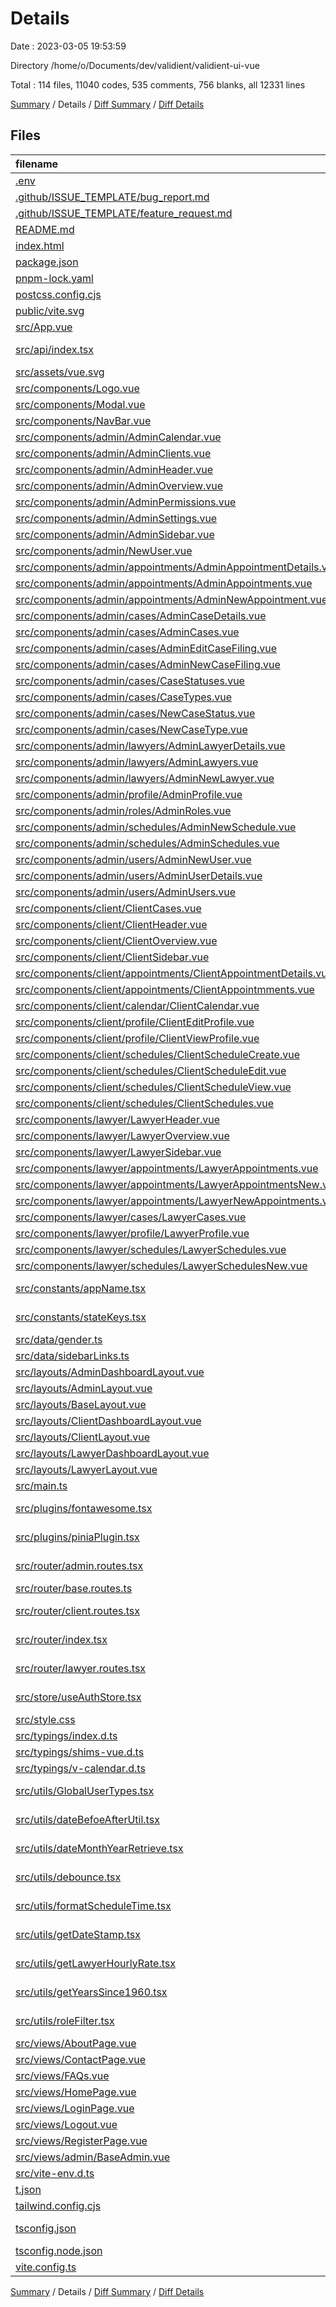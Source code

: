 # Details

Date : 2023-03-05 19:53:59

Directory /home/o/Documents/dev/validient/validient-ui-vue

Total : 114 files,  11040 codes, 535 comments, 756 blanks, all 12331 lines

[Summary](results.md) / Details / [Diff Summary](diff.md) / [Diff Details](diff-details.md)

## Files
| filename | language | code | comment | blank | total |
| :--- | :--- | ---: | ---: | ---: | ---: |
| [.env](/.env) | Properties | 0 | 0 | 1 | 1 |
| [.github/ISSUE_TEMPLATE/bug_report.md](/.github/ISSUE_TEMPLATE/bug_report.md) | Markdown | 30 | 0 | 9 | 39 |
| [.github/ISSUE_TEMPLATE/feature_request.md](/.github/ISSUE_TEMPLATE/feature_request.md) | Markdown | 15 | 0 | 6 | 21 |
| [README.md](/README.md) | Markdown | 11 | 0 | 8 | 19 |
| [index.html](/index.html) | HTML | 14 | 0 | 1 | 15 |
| [package.json](/package.json) | JSON | 44 | 0 | 0 | 44 |
| [pnpm-lock.yaml](/pnpm-lock.yaml) | YAML | 1,252 | 0 | 190 | 1,442 |
| [postcss.config.cjs](/postcss.config.cjs) | JavaScript | 6 | 0 | 1 | 7 |
| [public/vite.svg](/public/vite.svg) | XML | 8 | 0 | 0 | 8 |
| [src/App.vue](/src/App.vue) | vue | 5 | 0 | 0 | 5 |
| [src/api/index.tsx](/src/api/index.tsx) | TypeScript React | 5 | 0 | 2 | 7 |
| [src/assets/vue.svg](/src/assets/vue.svg) | XML | 1 | 0 | 0 | 1 |
| [src/components/Logo.vue](/src/components/Logo.vue) | vue | 22 | 0 | 1 | 23 |
| [src/components/Modal.vue](/src/components/Modal.vue) | vue | 43 | 1 | 4 | 48 |
| [src/components/NavBar.vue](/src/components/NavBar.vue) | vue | 123 | 4 | 7 | 134 |
| [src/components/admin/AdminCalendar.vue](/src/components/admin/AdminCalendar.vue) | vue | 11 | 0 | 0 | 11 |
| [src/components/admin/AdminClients.vue](/src/components/admin/AdminClients.vue) | vue | 66 | 1 | 9 | 76 |
| [src/components/admin/AdminHeader.vue](/src/components/admin/AdminHeader.vue) | vue | 24 | 0 | 5 | 29 |
| [src/components/admin/AdminOverview.vue](/src/components/admin/AdminOverview.vue) | vue | 284 | 28 | 6 | 318 |
| [src/components/admin/AdminPermissions.vue](/src/components/admin/AdminPermissions.vue) | vue | 5 | 0 | 3 | 8 |
| [src/components/admin/AdminSettings.vue](/src/components/admin/AdminSettings.vue) | vue | 44 | 1 | 3 | 48 |
| [src/components/admin/AdminSidebar.vue](/src/components/admin/AdminSidebar.vue) | vue | 34 | 0 | 3 | 37 |
| [src/components/admin/NewUser.vue](/src/components/admin/NewUser.vue) | vue | 65 | 4 | 3 | 72 |
| [src/components/admin/appointments/AdminAppointmentDetails.vue](/src/components/admin/appointments/AdminAppointmentDetails.vue) | vue | 119 | 3 | 10 | 132 |
| [src/components/admin/appointments/AdminAppointments.vue](/src/components/admin/appointments/AdminAppointments.vue) | vue | 524 | 22 | 31 | 577 |
| [src/components/admin/appointments/AdminNewAppointment.vue](/src/components/admin/appointments/AdminNewAppointment.vue) | vue | 172 | 1 | 22 | 195 |
| [src/components/admin/cases/AdminCaseDetails.vue](/src/components/admin/cases/AdminCaseDetails.vue) | vue | 138 | 4 | 7 | 149 |
| [src/components/admin/cases/AdminCases.vue](/src/components/admin/cases/AdminCases.vue) | vue | 174 | 5 | 3 | 182 |
| [src/components/admin/cases/AdminEditCaseFiling.vue](/src/components/admin/cases/AdminEditCaseFiling.vue) | vue | 144 | 214 | 2 | 360 |
| [src/components/admin/cases/AdminNewCaseFiling.vue](/src/components/admin/cases/AdminNewCaseFiling.vue) | vue | 300 | 5 | 6 | 311 |
| [src/components/admin/cases/CaseStatuses.vue](/src/components/admin/cases/CaseStatuses.vue) | vue | 49 | 0 | 4 | 53 |
| [src/components/admin/cases/CaseTypes.vue](/src/components/admin/cases/CaseTypes.vue) | vue | 53 | 0 | 3 | 56 |
| [src/components/admin/cases/NewCaseStatus.vue](/src/components/admin/cases/NewCaseStatus.vue) | vue | 82 | 0 | 3 | 85 |
| [src/components/admin/cases/NewCaseType.vue](/src/components/admin/cases/NewCaseType.vue) | vue | 82 | 0 | 4 | 86 |
| [src/components/admin/lawyers/AdminLawyerDetails.vue](/src/components/admin/lawyers/AdminLawyerDetails.vue) | vue | 111 | 3 | 7 | 121 |
| [src/components/admin/lawyers/AdminLawyers.vue](/src/components/admin/lawyers/AdminLawyers.vue) | vue | 184 | 26 | 6 | 216 |
| [src/components/admin/lawyers/AdminNewLawyer.vue](/src/components/admin/lawyers/AdminNewLawyer.vue) | vue | 311 | 14 | 14 | 339 |
| [src/components/admin/profile/AdminProfile.vue](/src/components/admin/profile/AdminProfile.vue) | vue | 112 | 11 | 3 | 126 |
| [src/components/admin/roles/AdminRoles.vue](/src/components/admin/roles/AdminRoles.vue) | vue | 50 | 0 | 4 | 54 |
| [src/components/admin/schedules/AdminNewSchedule.vue](/src/components/admin/schedules/AdminNewSchedule.vue) | vue | 120 | 0 | 8 | 128 |
| [src/components/admin/schedules/AdminSchedules.vue](/src/components/admin/schedules/AdminSchedules.vue) | vue | 326 | 1 | 8 | 335 |
| [src/components/admin/users/AdminNewUser.vue](/src/components/admin/users/AdminNewUser.vue) | vue | 232 | 11 | 5 | 248 |
| [src/components/admin/users/AdminUserDetails.vue](/src/components/admin/users/AdminUserDetails.vue) | vue | 88 | 2 | 8 | 98 |
| [src/components/admin/users/AdminUsers.vue](/src/components/admin/users/AdminUsers.vue) | vue | 336 | 5 | 7 | 348 |
| [src/components/client/ClientCases.vue](/src/components/client/ClientCases.vue) | vue | 8 | 0 | 2 | 10 |
| [src/components/client/ClientHeader.vue](/src/components/client/ClientHeader.vue) | vue | 24 | 0 | 2 | 26 |
| [src/components/client/ClientOverview.vue](/src/components/client/ClientOverview.vue) | vue | 324 | 0 | 11 | 335 |
| [src/components/client/ClientSidebar.vue](/src/components/client/ClientSidebar.vue) | vue | 36 | 0 | 3 | 39 |
| [src/components/client/appointments/ClientAppointmentDetails.vue](/src/components/client/appointments/ClientAppointmentDetails.vue) | vue | 27 | 0 | 6 | 33 |
| [src/components/client/appointments/ClientAppointmments.vue](/src/components/client/appointments/ClientAppointmments.vue) | vue | 516 | 22 | 32 | 570 |
| [src/components/client/calendar/ClientCalendar.vue](/src/components/client/calendar/ClientCalendar.vue) | vue | 12 | 0 | 4 | 16 |
| [src/components/client/profile/ClientEditProfile.vue](/src/components/client/profile/ClientEditProfile.vue) | vue | 12 | 0 | 4 | 16 |
| [src/components/client/profile/ClientViewProfile.vue](/src/components/client/profile/ClientViewProfile.vue) | vue | 12 | 0 | 4 | 16 |
| [src/components/client/schedules/ClientScheduleCreate.vue](/src/components/client/schedules/ClientScheduleCreate.vue) | vue | 120 | 0 | 8 | 128 |
| [src/components/client/schedules/ClientScheduleEdit.vue](/src/components/client/schedules/ClientScheduleEdit.vue) | vue | 12 | 0 | 4 | 16 |
| [src/components/client/schedules/ClientScheduleView.vue](/src/components/client/schedules/ClientScheduleView.vue) | vue | 16 | 0 | 4 | 20 |
| [src/components/client/schedules/ClientSchedules.vue](/src/components/client/schedules/ClientSchedules.vue) | vue | 342 | 1 | 9 | 352 |
| [src/components/lawyer/LawyerHeader.vue](/src/components/lawyer/LawyerHeader.vue) | vue | 24 | 0 | 5 | 29 |
| [src/components/lawyer/LawyerOverview.vue](/src/components/lawyer/LawyerOverview.vue) | vue | 197 | 0 | 9 | 206 |
| [src/components/lawyer/LawyerSidebar.vue](/src/components/lawyer/LawyerSidebar.vue) | vue | 33 | 0 | 3 | 36 |
| [src/components/lawyer/appointments/LawyerAppointments.vue](/src/components/lawyer/appointments/LawyerAppointments.vue) | vue | 517 | 22 | 30 | 569 |
| [src/components/lawyer/appointments/LawyerAppointmentsNew.vue](/src/components/lawyer/appointments/LawyerAppointmentsNew.vue) | vue | 172 | 1 | 22 | 195 |
| [src/components/lawyer/appointments/LawyerNewAppointments.vue](/src/components/lawyer/appointments/LawyerNewAppointments.vue) | vue | 12 | 0 | 4 | 16 |
| [src/components/lawyer/cases/LawyerCases.vue](/src/components/lawyer/cases/LawyerCases.vue) | vue | 95 | 8 | 7 | 110 |
| [src/components/lawyer/profile/LawyerProfile.vue](/src/components/lawyer/profile/LawyerProfile.vue) | vue | 95 | 28 | 3 | 126 |
| [src/components/lawyer/schedules/LawyerSchedules.vue](/src/components/lawyer/schedules/LawyerSchedules.vue) | vue | 326 | 1 | 8 | 335 |
| [src/components/lawyer/schedules/LawyerSchedulesNew.vue](/src/components/lawyer/schedules/LawyerSchedulesNew.vue) | vue | 120 | 0 | 8 | 128 |
| [src/constants/appName.tsx](/src/constants/appName.tsx) | TypeScript React | 1 | 0 | 0 | 1 |
| [src/constants/stateKeys.tsx](/src/constants/stateKeys.tsx) | TypeScript React | 5 | 0 | 2 | 7 |
| [src/data/gender.ts](/src/data/gender.ts) | TypeScript | 18 | 0 | 2 | 20 |
| [src/data/sidebarLinks.ts](/src/data/sidebarLinks.ts) | TypeScript | 107 | 0 | 7 | 114 |
| [src/layouts/AdminDashboardLayout.vue](/src/layouts/AdminDashboardLayout.vue) | vue | 18 | 0 | 3 | 21 |
| [src/layouts/AdminLayout.vue](/src/layouts/AdminLayout.vue) | vue | 5 | 0 | 0 | 5 |
| [src/layouts/BaseLayout.vue](/src/layouts/BaseLayout.vue) | vue | 9 | 0 | 0 | 9 |
| [src/layouts/ClientDashboardLayout.vue](/src/layouts/ClientDashboardLayout.vue) | vue | 18 | 0 | 5 | 23 |
| [src/layouts/ClientLayout.vue](/src/layouts/ClientLayout.vue) | vue | 5 | 0 | 1 | 6 |
| [src/layouts/LawyerDashboardLayout.vue](/src/layouts/LawyerDashboardLayout.vue) | vue | 18 | 0 | 4 | 22 |
| [src/layouts/LawyerLayout.vue](/src/layouts/LawyerLayout.vue) | vue | 5 | 0 | 0 | 5 |
| [src/main.ts](/src/main.ts) | TypeScript | 47 | 1 | 5 | 53 |
| [src/plugins/fontawesome.tsx](/src/plugins/fontawesome.tsx) | TypeScript React | 63 | 6 | 5 | 74 |
| [src/plugins/piniaPlugin.tsx](/src/plugins/piniaPlugin.tsx) | TypeScript React | 8 | 6 | 3 | 17 |
| [src/router/admin.routes.tsx](/src/router/admin.routes.tsx) | TypeScript React | 241 | 18 | 5 | 264 |
| [src/router/base.routes.ts](/src/router/base.routes.ts) | TypeScript | 81 | 0 | 4 | 85 |
| [src/router/client.routes.tsx](/src/router/client.routes.tsx) | TypeScript React | 109 | 15 | 3 | 127 |
| [src/router/index.tsx](/src/router/index.tsx) | TypeScript React | 10 | 0 | 3 | 13 |
| [src/router/lawyer.routes.tsx](/src/router/lawyer.routes.tsx) | TypeScript React | 68 | 12 | 5 | 85 |
| [src/store/useAuthStore.tsx](/src/store/useAuthStore.tsx) | TypeScript React | 153 | 1 | 7 | 161 |
| [src/style.css](/src/style.css) | CSS | 37 | 3 | 2 | 42 |
| [src/typings/index.d.ts](/src/typings/index.d.ts) | TypeScript | 180 | 0 | 15 | 195 |
| [src/typings/shims-vue.d.ts](/src/typings/shims-vue.d.ts) | TypeScript | 0 | 4 | 1 | 5 |
| [src/typings/v-calendar.d.ts](/src/typings/v-calendar.d.ts) | TypeScript | 4 | 0 | 1 | 5 |
| [src/utils/GlobalUserTypes.tsx](/src/utils/GlobalUserTypes.tsx) | TypeScript React | 5 | 1 | 4 | 10 |
| [src/utils/dateBefoeAfterUtil.tsx](/src/utils/dateBefoeAfterUtil.tsx) | TypeScript React | 34 | 1 | 3 | 38 |
| [src/utils/dateMonthYearRetrieve.tsx](/src/utils/dateMonthYearRetrieve.tsx) | TypeScript React | 6 | 0 | 1 | 7 |
| [src/utils/debounce.tsx](/src/utils/debounce.tsx) | TypeScript React | 10 | 0 | 2 | 12 |
| [src/utils/formatScheduleTime.tsx](/src/utils/formatScheduleTime.tsx) | TypeScript React | 15 | 0 | 1 | 16 |
| [src/utils/getDateStamp.tsx](/src/utils/getDateStamp.tsx) | TypeScript React | 63 | 0 | 4 | 67 |
| [src/utils/getLawyerHourlyRate.tsx](/src/utils/getLawyerHourlyRate.tsx) | TypeScript React | 37 | 0 | 3 | 40 |
| [src/utils/getYearsSince1960.tsx](/src/utils/getYearsSince1960.tsx) | TypeScript React | 7 | 0 | 1 | 8 |
| [src/utils/roleFilter.tsx](/src/utils/roleFilter.tsx) | TypeScript React | 15 | 0 | 1 | 16 |
| [src/views/AboutPage.vue](/src/views/AboutPage.vue) | vue | 3 | 0 | 0 | 3 |
| [src/views/ContactPage.vue](/src/views/ContactPage.vue) | vue | 5 | 0 | 1 | 6 |
| [src/views/FAQs.vue](/src/views/FAQs.vue) | vue | 3 | 0 | 1 | 4 |
| [src/views/HomePage.vue](/src/views/HomePage.vue) | vue | 289 | 6 | 9 | 304 |
| [src/views/LoginPage.vue](/src/views/LoginPage.vue) | vue | 92 | 0 | 3 | 95 |
| [src/views/Logout.vue](/src/views/Logout.vue) | vue | 5 | 0 | 0 | 5 |
| [src/views/RegisterPage.vue](/src/views/RegisterPage.vue) | vue | 189 | 7 | 11 | 207 |
| [src/views/admin/BaseAdmin.vue](/src/views/admin/BaseAdmin.vue) | vue | 22 | 0 | 1 | 23 |
| [src/vite-env.d.ts](/src/vite-env.d.ts) | TypeScript | 0 | 1 | 1 | 2 |
| [t.json](/t.json) | JSON | 90 | 0 | 1 | 91 |
| [tailwind.config.cjs](/tailwind.config.cjs) | JavaScript | 28 | 1 | 2 | 31 |
| [tsconfig.json](/tsconfig.json) | JSON with Comments | 21 | 2 | 1 | 24 |
| [tsconfig.node.json](/tsconfig.node.json) | JSON | 9 | 0 | 1 | 10 |
| [vite.config.ts](/vite.config.ts) | TypeScript | 11 | 1 | 2 | 14 |

[Summary](results.md) / Details / [Diff Summary](diff.md) / [Diff Details](diff-details.md)